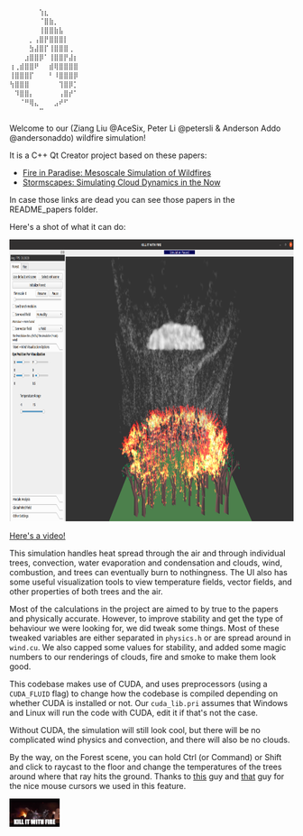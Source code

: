 ```
⠀⠀⠀⠀⠀⠀⢱⣆⠀⠀⠀⠀⠀⠀
⠀⠀⠀⠀⠀⠀⠈⣿⣷⡀⠀⠀⠀⠀
⠀⠀⠀⠀⠀⠀⢸⣿⣿⣷⣧⠀⠀⠀
⠀⠀⠀⠀⡀⢠⣿⡟⣿⣿⣿⡇⠀⠀
⠀⠀⠀⠀⣳⣼⣿⡏⢸⣿⣿⣿⢀⠀
⠀⠀⠀⣰⣿⣿⡿⠁⢸⣿⣿⡟⣼⡆
⢰⢀⣾⣿⣿⠟⠀⠀⣾⢿⣿⣿⣿⣿
⢸⣿⣿⣿⡏⠀⠀⠀⠃⠸⣿⣿⣿⡿
⢳⣿⣿⣿⠀⠀⠀⠀⠀⠀⢹⣿⡿⡁
⠀⠹⣿⣿⡄⠀⠀⠀⠀⠀⢠⣿⡞⠁
⠀⠀⠈⠛⢿⣄⠀⠀⠀⣠⠞⠋⠀⠀
⠀⠀⠀⠀⠀⠀⠉⠀⠀⠀⠀⠀⠀⠀
```

Welcome to our (Ziang Liu @AceSix, Peter Li @petersli & Anderson Addo @andersonaddo)
wildfire simulation!

It is a C++ Qt Creator project based on these papers:
- [Fire in Paradise: Mesoscale Simulation of Wildfires](http://computationalsciences.org/publications/haedrich-2021-wildfires.html)
- [Stormscapes: Simulating Cloud Dynamics in the Now](http://computationalsciences.org/publications/haedrich-2020-stormscapes.html)

In case those links are dead you can see those papers in the README_papers folder.

Here's a shot of what it can do:

<img src="README_and_docs_images/wildfire%20preview.png" alt="Preview" height=500/>

[Here's a video!](https://www.youtube.com/watch?v=h3taBIWDA3U)

This simulation handles heat spread through the air and through individual trees, convection,
water evaporation and condensation and clouds, wind, combustion, and trees can eventually burn to 
nothingness. The UI also has some useful visualization tools to view temperature fields, vector fields,
and other properties of both trees and the air.

Most of the calculations in the project are aimed to by true to the papers and physically accurate. However, to improve stability and get the type of behaviour we were looking for, we did tweak some things.
Most of these tweaked variables are either separated in `physics.h` or are spread around in `wind.cu`. We also capped some values for stability, and added some magic numbers to our renderings of clouds, fire and smoke to make them look good. 

This codebase makes use of CUDA, and uses preprocessors (using a `CUDA_FLUID` flag) to change how the codebase is compiled depending on whether CUDA is installed or not. Our `cuda_lib.pri` 
assumes that Windows and Linux will run the code with CUDA, edit it if that's not the case.

Without CUDA, the simulation will still look cool, but there will be no complicated wind physics and
convection, and there will also be no clouds. 

By the way, on the Forest scene, you can hold Ctrl (or Command) or Shift and click to 
raycast to the floor and change the temperatures of the trees around where that 
ray hits the ground. Thanks to [this](http://www.rw-designer.com/cursor-set/charmander-1)
 guy and [that](http://www.rw-designer.com/cursor-detail/22266) guy for the nice mouse cursors we used
in this feature.

<img src="README_and_docs_images/KILLITWITHFIRE.gif" alt="Preview" height=50/>

